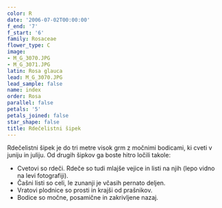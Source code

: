 ```yaml
---
color: R
date: '2006-07-02T00:00:00'
f_end: '7'
f_start: '6'
family: Rosaceae
flower_type: C
image:
- M_G_3070.JPG
- M_G_3071.JPG
latin: Rosa glauca
lead: M_G_3070.JPG
lead_sample: false
name: index
order: Rosa
parallel: false
petals: '5'
petals_joined: false
star_shape: false
title: Rdečelistni šipek
---
```

Rdečelistni šipek je do tri metre visok grm z močnimi bodicami, ki cveti v juniju in juliju. Od drugih šipkov ga boste hitro ločili takole:

-   Cvetovi so rdeči. Rdeče so tudi mlajše vejice in listi na njih (lepo vidno na levi fotografiji).
-   Čašni listi so celi, le zunanji je včasih pernato deljen.
-   Vratovi plodnice so prosti in krajši od prašnikov.
-   Bodice so močne, posamične in zakrivljene nazaj.
